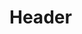 <!-- TITLE: Коридор -->
<!-- SUBTITLE: Уход с линии партнёрши со сменой её направления на 180 -->

# Header